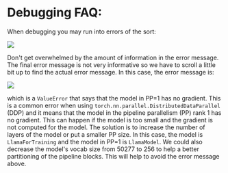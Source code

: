 # Debugging FAQ:
When debugging you may run into errors of the sort:

![](image.png)

Don't get overwhelmed by the amount of information in the error message. The final error message is not very informative so we have to scroll a little bit up to find the actual error message. In this case, the error message is:

![](image-2.png)

which is a `ValueError` that says that the model in PP=1 has no gradient. This is a common error when using `torch.nn.parallel.DistributedDataParallel` (DDP) and it means that the model in the pipeline parallelism (PP) rank 1 has no gradient. This can happen if the model is too small and the gradient is not computed for the model. The solution is to increase the number of layers of the model or put a smaller PP size. In this case, the model is `LlamaForTraining` and the model in PP=1 is `LlamaModel`.
We could also decrease the model's vocab size from 50277 to 256 to help a better partitioning of the pipeline blocks. This will help to avoid the error message above.
